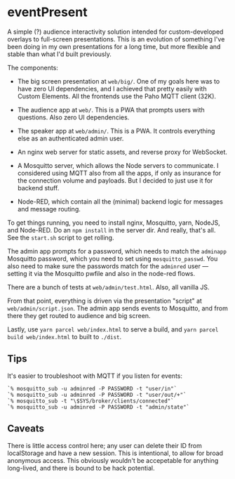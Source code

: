 # eventPresent

A simple (?) audience interactivity solution intended for custom-developed overlays to full-screen
presentations. This is an evolution of something I've been doing in my own presentations for
a long time, but more flexible and stable than what I'd built previously.

The components:

* The big screen presentation at `web/big/`. One of my goals here was to have zero UI dependencies,
  and I achieved that pretty easily with Custom Elements. All the frontends use the Paho MQTT client (32K).

* The audience app at `web/`. This is a PWA that prompts users with questions. Also zero UI dependencies.

* The speaker app at `web/admin/`. This is a PWA. It controls everything else as an authenticated admin user.

* An nginx web server for static assets, and reverse proxy for WebSocket.

* A Mosquitto server, which allows the Node servers to communicate. I considered using 
  MQTT also from all the apps, if only as insurance for the connection volume and payloads.
  But I decided to just use it for backend stuff.

* Node-RED, which contain all the (minimal) backend logic for messages and message
  routing.

To get things running, you need to install nginx, Mosquitto, yarn, NodeJS, and Node-RED. Do an `npm install` in the server dir. And really, that's all. See the `start.sh` script to get rolling.

The admin app prompts for a password, which needs to match the `adminapp` Mosquitto password, which you need to set using `mosquitto_passwd`. You also need to make sure the passwords match for the `adminred` user — setting it via the Mosquitto pwfile and also in the node-red flows.

There are a bunch of tests at `web/admin/test.html`. Also, all vanilla JS.

From that point, everything is driven via the presentation "script" at `web/admin/script.json`. The admin app sends events to Mosquitto, and from there they get routed to audience and big screen.

Lastly, use `yarn parcel web/index.html` to serve a build, and `yarn parcel build web/index.html` to built to `./dist`.

## Tips

It's easier to troubleshoot with MQTT if you listen for events:

    `% mosquitto_sub -u adminred -P PASSWORD -t "user/in"`
    `% mosquitto_sub -u adminred -P PASSWORD -t "user/out/+"`
    `% mosquitto_sub -t "\$SYS/broker/clients/connected"`
    `% mosquitto_sub -u adminred -P PASSWORD -t "admin/state"`

## Caveats

There is little access control here; any user can delete their ID from localStorage and have a new session. This is intentional, to allow for broad anonymous access. This obviously wouldn't be accepetable for anything long-lived, and there is bound to be hack potential.

